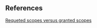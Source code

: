 ## References

[Requeted scopes versus granted scopes](https://auth0.com/docs/get-started/apis/scopes#requested-scopes-versus-granted-scopes)
